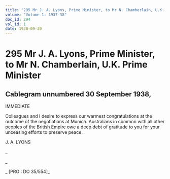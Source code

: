```yaml
---
title: "295 Mr J. A. Lyons, Prime Minister, to Mr N. Chamberlain, U.K. Prime Minister"
volume: "Volume 1: 1937-38"
doc_id: 294
vol_id: 1
date: 1938-09-30
---
```


# 295 Mr J. A. Lyons, Prime Minister, to Mr N. Chamberlain, U.K. Prime Minister

## Cablegram unnumbered 30 September 1938,

IMMEDIATE

Colleagues and I desire to express our warmest congratulations at the outcome of the negotiations at Munich. Australians in common with all other peoples of the British Empire owe a deep debt of gratitude to you for your unceasing efforts to preserve peace.

J. A. LYONS

_

_

_ [PRO : DO 35/554]_
